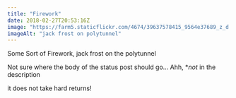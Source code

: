 ```yaml
---
title: "Firework"
date: 2018-02-27T20:53:16Z
image: "https://farm5.staticflickr.com/4674/39637578415_9564e37689_z_d.jpg"
imageAlt: "jack frost on polytunnel"
---
```


Some Sort of Firework, jack frost on the polytunnel

Not sure where the body of the status post should go…
Ahh, **not* in the description

it does not take hard returns!

